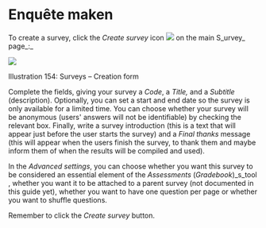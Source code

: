 # Enquête maken

To create a survey, click the _Create survey_ icon ![](../../.gitbook/assets/graphics291%20%283%29.png) on the main S_urvey_ page_:_

![](../../.gitbook/assets/images223%20%283%29.png)

Illustration 154: Surveys – Creation form

Complete the fields, giving your survey a _Code_, a _Title,_ and a _Subtitle_ \(description\). Optionally, you can set a start and end date so the survey is only available for a limited time. You can choose whether your survey will be anonymous \(users' answers will not be identifiable\) by checking the relevant box. Finally, write a survey introduction \(this is a text that will appear just before the user starts the survey\) and a _Final thanks_ message \(this will appear when the users finish the survey, to thank them and maybe inform them of when the results will be compiled and used\).

In the _Advanced settings_, you can choose whether you want this survey to be considered an essential element of the _Assessments_ \(_Gradebook_\)\_s\_tool , whether you want it to be attached to a parent survey \(not documented in this guide yet\), whether you want to have one question per page or whether you want to shuffle questions.

Remember to click the _Create survey_ button.

